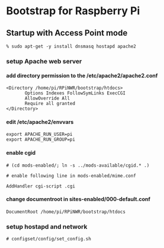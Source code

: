 # Bootstrap for Raspberry Pi

## Startup with Access Point mode

```
% sudo apt-get -y install dnsmasq hostapd apache2
```

### setup Apache web server

#### add directory permission to the /etc/apache2/apache2.conf

```
<Directory /home/pi/RPiNWR/bootstrap/htdocs>
       Options Indexes FollowSymLinks ExecCGI
       AllowOverride All
       Require all granted
</Directory>
```

#### edit /etc/apache2/envvars

```
export APACHE_RUN_USER=pi
export APACHE_RUN_GROUP=pi
```

#### enable cgid

```
# (cd mods-enabled/; ln -s ../mods-available/cgid.* .)

# enable following line in mods-enabled/mime.conf

AddHandler cgi-script .cgi

```
#### change documentroot in sites-enabled/000-default.conf

```
DocumentRoot /home/pi/RPiNWR/bootstrap/htdocs
```

### setup hostapd and network

```
# configset/config/set_config.sh
```
